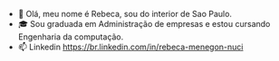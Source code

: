 - 👋 Olá, meu nome é Rebeca, sou do interior de Sao Paulo.
- 🎓 Sou graduada em Administração de empresas e estou cursando Engenharia da computação.
- 📫 Linkedin https://br.linkedin.com/in/rebeca-menegon-nuci



<!---
rebecamenegonnuci/rebecamenegonnuci is a ✨ special ✨ repository because its `README.md` (this file) appears on your GitHub profile.
You can click the Preview link to take a look at your changes.
--->
